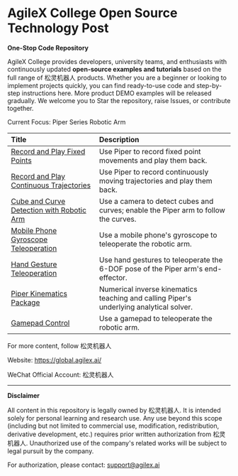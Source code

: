 # AgileX College Open Source Technology Post

**One-Stop Code Repository**

AgileX College provides developers, university teams, and enthusiasts with continuously updated **open-source examples and tutorials** based on the full range of 松灵机器人 products. Whether you are a beginner or looking to implement projects quickly, you can find ready-to-use code and step-by-step instructions here. More product DEMO examples will be released gradually. We welcome you to Star the repository, raise Issues, or contribute together.

Current Focus: Piper Series Robotic Arm

| Title | Description |
| :--- | :--- |
| [Record and Play Fixed Points](https://github.com/agilexrobotics/Agilex-College/tree/master/piper/recordAndPlayPos) | Use Piper to record fixed point movements and play them back. |
| [Record and Play Continuous Trajectories](https://github.com/agilexrobotics/Agilex-College/tree/master/piper/recordAndPlayTraj) | Use Piper to record continuously moving trajectories and play them back. |
| [Cube and Curve Detection with Robotic Arm](https://github.com/agilexrobotics/Agilex-College/tree/master/piper/cubeAndLineDet) | Use a camera to detect cubes and curves; enable the Piper arm to follow the curves. |
| [Mobile Phone Gyroscope Teleoperation](https://github.com/agilexrobotics/Agilex-College/tree/master/piper/mobilePhoneCtl) | Use a mobile phone's gyroscope to teleoperate the robotic arm. |
| [Hand Gesture Teleoperation](https://github.com/agilexrobotics/Agilex-College/tree/master/piper/handpose_det) | Use hand gestures to teleoperate the 6-DOF pose of the Piper arm's end-effector. |
| [Piper Kinematics Package](https://github.com/agilexrobotics/Agilex-College/tree/master/piper/piper_kinematics) | Numerical inverse kinematics teaching and calling Piper's underlying analytical solver. |
| [Gamepad Control](https://github.com/agilexrobotics/Agilex-College/tree/master/piper/gamepad) | Use a gamepad to teleoperate the robotic arm. |

For more content, follow 松灵机器人

Website: https://global.agilex.ai/

WeChat Official Account: 松灵机器人

---

**Disclaimer**

All content in this repository is legally owned by 松灵机器人. It is intended solely for personal learning and research use. Any use beyond this scope (including but not limited to commercial use, modification, redistribution, derivative development, etc.) requires prior written authorization from 松灵机器人. Unauthorized use of the company's related works will be subject to legal pursuit by the company.

For authorization, please contact: [support@agilex.ai](mailto:support@agilex.ai)